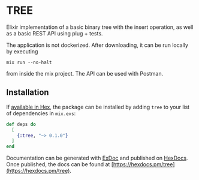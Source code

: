 # TREE

Elixir implementation of a basic binary tree with the insert operation, as well as a basic REST API using plug + tests. 

The application is not dockerized. After downloading, it can be run locally by executing  
```shell 
mix run --no-halt 
```
 from inside the mix project. The API can be used with Postman.

## Installation

If [available in Hex](https://hex.pm/docs/publish), the package can be installed
by adding `tree` to your list of dependencies in `mix.exs`:

```elixir
def deps do
  [
    {:tree, "~> 0.1.0"}
  ]
end
```

Documentation can be generated with [ExDoc](https://github.com/elixir-lang/ex_doc)
and published on [HexDocs](https://hexdocs.pm). Once published, the docs can
be found at [https://hexdocs.pm/tree](https://hexdocs.pm/tree).

